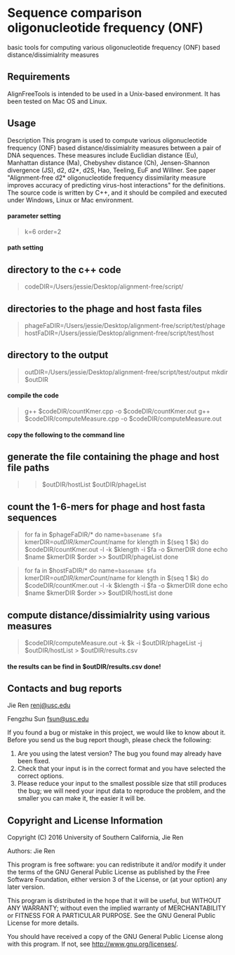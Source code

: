 Sequence comparison oligonucleotide frequency (ONF)
===========

basic tools for computing various oligonucleotide frequency (ONF) based distance/dissimialrity measures


Requirements
---------------

AlignFreeTools is intended to be used in a Unix-based environment. It has been tested
on Mac OS and Linux.


Usage
---------------

Description
This program is used to compute various oligonucleotide frequency (ONF) based distance/dissimialrity measures between a pair of DNA sequences. These measures include Euclidian distance (Eu), Manhattan distance (Ma), Chebyshev distance (Ch), Jensen-Shannon divergence (JS), d2, d2*, d2S, Hao, Teeling, EuF and Willner. See paper "Alignment-free d2* oligonucleotide frequency dissimilarity measure improves accuracy of predicting virus-host interactions" for the definitions. The source code is written by C++, and it should be compiled and executed under Windows, Linux or Mac environment.


#### parameter setting ####
> k=6
> order=2

#### path setting ####
## directory to the c++ code ##
> codeDIR=/Users/jessie/Desktop/alignment-free/script/
## directories to the phage and host fasta files ##
> phageFaDIR=/Users/jessie/Desktop/alignment-free/script/test/phage
> hostFaDIR=/Users/jessie/Desktop/alignment-free/script/test/host
## directory to the output ##
> outDIR=/Users/jessie/Desktop/alignment-free/script/test/output
> mkdir $outDIR

#### compile the code ####
> g++ $codeDIR/countKmer.cpp -o $codeDIR/countKmer.out
> g++ $codeDIR/computeMeasure.cpp -o $codeDIR/computeMeasure.out

#### copy the following to the command line ####
## generate the file containing the phage and host file paths ##
> > $outDIR/hostList
> > $outDIR/phageList

## count the 1-6-mers for phage and host fasta sequences ##
> for fa in $phageFaDIR/*
do
name=`basename $fa`
kmerDIR=$outDIR/kmerCount/$name
for klength in $(seq 1 $k)
do
$codeDIR/countKmer.out -l -k $klength -i $fa -o $kmerDIR
done
echo $name $kmerDIR $order >> $outDIR/phageList
done

>for fa in $hostFaDIR/*
do
name=`basename $fa`
kmerDIR=$outDIR/kmerCount/$name
for klength in $(seq 1 $k)
do
$codeDIR/countKmer.out -l -k $klength -i $fa -o $kmerDIR
done
echo $name $kmerDIR $order >> $outDIR/hostList
done

## compute distance/dissimialrity using various measures ##
> $codeDIR/computeMeasure.out -k $k -i $outDIR/phageList -j $outDIR/hostList > $outDIR/results.csv

#### the results can be find in $outDIR/results.csv done! ####



Contacts and bug reports
------------------------
Jie Ren
renj@usc.edu

Fengzhu Sun
fsun@usc.edu

If you found a bug or mistake in this project, we would like to know about it.
Before you send us the bug report though, please check the following:

1. Are you using the latest version? The bug you found may already have been
fixed.
2. Check that your input is in the correct format and you have selected the
correct options.
3. Please reduce your input to the smallest possible size that still produces
the bug; we will need your input data to reproduce the problem, and the
smaller you can make it, the easier it will be.


Copyright and License Information
---------------------------------
Copyright (C) 2016 University of Southern California, Jie Ren

Authors: Jie Ren

This program is free software: you can redistribute it and/or modify it under
the terms of the GNU General Public License as published by the Free Software
Foundation, either version 3 of the License, or (at your option) any later
version.

This program is distributed in the hope that it will be useful, but WITHOUT
ANY WARRANTY; without even the implied warranty of MERCHANTABILITY or FITNESS
FOR A PARTICULAR PURPOSE. See the GNU General Public License for more details.

You should have received a copy of the GNU General Public License along with
this program. If not, see http://www.gnu.org/licenses/.